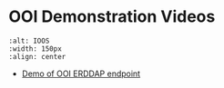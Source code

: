 # OOI Demonstration Videos

```{image} ../../images/OOI.png
:alt: IOOS
:width: 150px
:align: center
```

* [Demo of OOI ERDDAP endpoint](https://www.youtube.com/watch?v=tj4M9hodTG0)